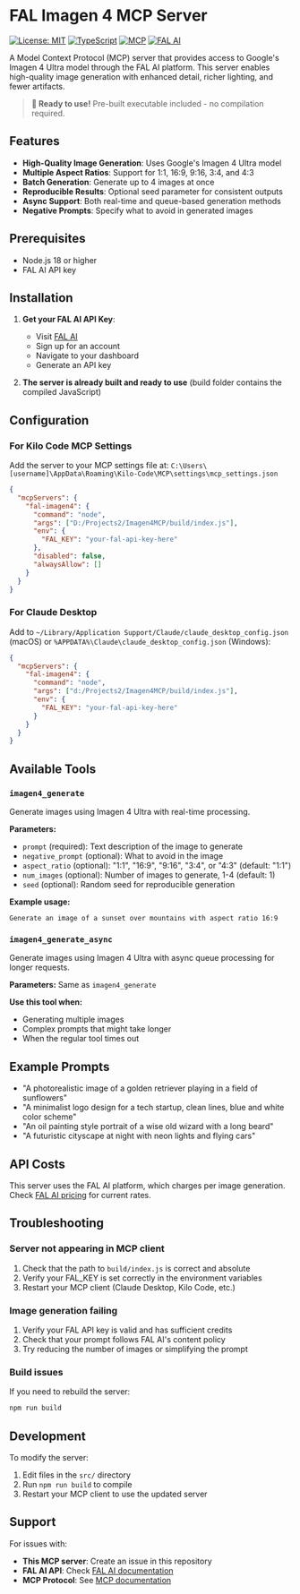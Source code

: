 # FAL Imagen 4 MCP Server

[![License: MIT](https://img.shields.io/badge/License-MIT-yellow.svg)](https://opensource.org/licenses/MIT)
[![TypeScript](https://img.shields.io/badge/TypeScript-007ACC?logo=typescript&logoColor=white)](https://www.typescriptlang.org/)
[![MCP](https://img.shields.io/badge/MCP-Model%20Context%20Protocol-blue)](https://modelcontextprotocol.io/)
[![FAL AI](https://img.shields.io/badge/FAL%20AI-Imagen%204%20Ultra-green)](https://fal.ai/)

A Model Context Protocol (MCP) server that provides access to Google's Imagen 4 Ultra model through the FAL AI platform. This server enables high-quality image generation with enhanced detail, richer lighting, and fewer artifacts.

> **🚀 Ready to use!** Pre-built executable included - no compilation required.

## Features

- **High-Quality Image Generation**: Uses Google's Imagen 4 Ultra model
- **Multiple Aspect Ratios**: Support for 1:1, 16:9, 9:16, 3:4, and 4:3
- **Batch Generation**: Generate up to 4 images at once
- **Reproducible Results**: Optional seed parameter for consistent outputs
- **Async Support**: Both real-time and queue-based generation methods
- **Negative Prompts**: Specify what to avoid in generated images

## Prerequisites

- Node.js 18 or higher
- FAL AI API key

## Installation

1. **Get your FAL AI API Key**:
   - Visit [FAL AI](https://fal.ai/)
   - Sign up for an account
   - Navigate to your dashboard
   - Generate an API key

2. **The server is already built and ready to use** (build folder contains the compiled JavaScript)

## Configuration

### For Kilo Code MCP Settings

Add the server to your MCP settings file at:
`C:\Users\[username]\AppData\Roaming\Kilo-Code\MCP\settings\mcp_settings.json`

```json
{
  "mcpServers": {
    "fal-imagen4": {
      "command": "node",
      "args": ["D:/Projects2/Imagen4MCP/build/index.js"],
      "env": {
        "FAL_KEY": "your-fal-api-key-here"
      },
      "disabled": false,
      "alwaysAllow": []
    }
  }
}
```

### For Claude Desktop

Add to `~/Library/Application Support/Claude/claude_desktop_config.json` (macOS) or `%APPDATA%\Claude\claude_desktop_config.json` (Windows):

```json
{
  "mcpServers": {
    "fal-imagen4": {
      "command": "node",
      "args": ["d:/Projects2/Imagen4MCP/build/index.js"],
      "env": {
        "FAL_KEY": "your-fal-api-key-here"
      }
    }
  }
}
```

## Available Tools

### `imagen4_generate`

Generate images using Imagen 4 Ultra with real-time processing.

**Parameters:**
- `prompt` (required): Text description of the image to generate
- `negative_prompt` (optional): What to avoid in the image
- `aspect_ratio` (optional): "1:1", "16:9", "9:16", "3:4", or "4:3" (default: "1:1")
- `num_images` (optional): Number of images to generate, 1-4 (default: 1)
- `seed` (optional): Random seed for reproducible generation

**Example usage:**
```
Generate an image of a sunset over mountains with aspect ratio 16:9
```

### `imagen4_generate_async`

Generate images using Imagen 4 Ultra with async queue processing for longer requests.

**Parameters:** Same as `imagen4_generate`

**Use this tool when:**
- Generating multiple images
- Complex prompts that might take longer
- When the regular tool times out

## Example Prompts

- "A photorealistic image of a golden retriever playing in a field of sunflowers"
- "A minimalist logo design for a tech startup, clean lines, blue and white color scheme"
- "An oil painting style portrait of a wise old wizard with a long beard"
- "A futuristic cityscape at night with neon lights and flying cars"

## API Costs

This server uses the FAL AI platform, which charges per image generation. Check [FAL AI pricing](https://fal.ai/pricing) for current rates.

## Troubleshooting

### Server not appearing in MCP client
1. Check that the path to `build/index.js` is correct and absolute
2. Verify your FAL_KEY is set correctly in the environment variables
3. Restart your MCP client (Claude Desktop, Kilo Code, etc.)

### Image generation failing
1. Verify your FAL API key is valid and has sufficient credits
2. Check that your prompt follows FAL AI's content policy
3. Try reducing the number of images or simplifying the prompt

### Build issues
If you need to rebuild the server:
```bash
npm run build
```

## Development

To modify the server:

1. Edit files in the `src/` directory
2. Run `npm run build` to compile
3. Restart your MCP client to use the updated server

## Support

For issues with:
- **This MCP server**: Create an issue in this repository
- **FAL AI API**: Check [FAL AI documentation](https://fal.ai/docs)
- **MCP Protocol**: See [MCP documentation](https://modelcontextprotocol.io/)